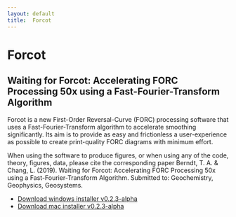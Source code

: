 ```yaml
---
layout: default
title:  Forcot
---
```


# Forcot
## Waiting for Forcot: Accelerating FORC Processing 50x using a Fast-Fourier-Transform Algorithm

Forcot is a new First-Order Reversal-Curve (FORC) processing software that uses a Fast-Fourier-Transform algorithm to accelerate smoothing significantly. Its aim is to provide as easy and frictionless a user-experience as possible to create print-quality FORC diagrams with minimum effort. 

When using the software to produce figures, or when using any of the code, theory, figures, data, please cite the corresponding paper 
Berndt, T. A. & Chang, L. (2019). Waiting for Forcot: Accelerating FORC Processing 50x using a Fast-Fourier-Transform Algorithm. Submitted to: Geochemistry, Geophysics, Geosystems.


* [Download windows installer v0.2.3-alpha](Forcot_WebInstaller_v0.2.3-alpha.exe)
* [Download mac installer v0.2.3-alpha](Forcot_MacInstaller_v0.2.3-alpha.zip)


